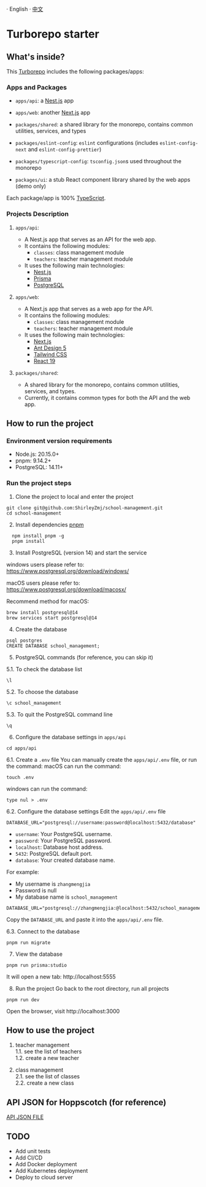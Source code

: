 · English · [中文](./README-zh_CN.md)

# Turborepo starter

## What's inside?

This [Turborepo](https://turbo.build/) includes the following packages/apps:

### Apps and Packages

- `apps/api`: a [Nest.js](https://nestjs.com/) app
- `apps/web`: another [Next.js](https://nextjs.org/) app
- `packages/shared`: a shared library for the monorepo, contains common utilities, services, and types

- `packages/eslint-config`: `eslint` configurations (includes `eslint-config-next` and `eslint-config-prettier`)
- `packages/typescript-config`: `tsconfig.json`s used throughout the monorepo
- `packages/ui`: a stub React component library shared by the web apps (demo only)

Each package/app is 100% [TypeScript](https://www.typescriptlang.org/).

### Projects Description
1. `apps/api`:
    - A Nest.js app that serves as an API for the web app.
    - It contains the following modules:
        - `classes`: class management module
        - `teachers`: teacher management module
    - It uses the following main technologies:
        - [Nest.js](https://nestjs.com/)
        - [Prisma](https://www.prisma.io/)
        - [PostgreSQL](https://www.postgresql.org/)

2. `apps/web`:
    - A Next.js app that serves as a web app for the API.
    - It contains the following modules:
        - `classes`: class management module
        - `teachers`: teacher management module
    - It uses the following main technologies:
        - [Next.js](https://nextjs.org/)
        - [Ant Design 5](https://ant.design/)
        - [Tailwind CSS](https://tailwindcss.com/)
        - [React 19](https://react.dev/)

3. `packages/shared`:
    - A shared library for the monorepo, contains common utilities, services, and types.
    - Currently, it contains common types for both the API and the web app.


## How to run the project
### Environment version requirements
- Node.js: 20.15.0+
- pnpm: 9.14.2+
- PostgreSQL: 14.11+

### Run the project steps
1. Clone the project to local and enter the project
```
git clone git@github.com:ShirleyZmj/school-management.git
cd school-management
```

2. Install dependencies [pnpm](https://pnpm.io/installation)
```
  npm install pnpm -g
  pnpm install
```

3. Install PostgreSQL (version 14) and start the service

windows users please refer to: https://www.postgresql.org/download/windows/

macOS users please refer to: https://www.postgresql.org/download/macosx/


Recommend method for macOS:
```
brew install postgresql@14
brew services start postgresql@14
```

4. Create the database
```
psql postgres
CREATE DATABASE school_management;
```

5. PostgreSQL commands (for reference, you can skip it)

5.1. To check the database list
```
\l
```

5.2. To choose the database
```
\c school_management
```

5.3. To quit the PostgreSQL command line
```
\q
```

6. Configure the database settings in `apps/api`
```
cd apps/api
```

6.1. Create a `.env` file
You can manually create the `apps/api/.env` file,
or run the command:
macOS can run the command:
```
touch .env
```
windows can run the command:
```
type nul > .env
```

6.2. Configure the database settings
Edit the `apps/api/.env` file
```
DATABASE_URL="postgresql://username:password@localhost:5432/database"
```
- `username`: Your PostgreSQL username.
- `password`: Your PostgreSQL password.
- `localhost`: Database host address.
- `5432`: PostgreSQL default port.
- `database`: Your created database name.

For example:
- My username is `zhangmengjia`
- Password is null
- My database name is `school_management`
  
```
DATABASE_URL="postgresql://zhangmengjia:@localhost:5432/school_management"
```
Copy the `DATABASE_URL` and paste it into the `apps/api/.env` file.

6.3. Connect to the database
```
pnpm run migrate
```

7. View the database
```
pnpm run prisma:studio 
```
It will open a new tab: http://localhost:5555

8. Run the project
Go back to the root directory, run all projects
```
pnpm run dev
```
Open the browser, visit http://localhost:3000

## How to use the project
1. teacher management  
1.1. see the list of teachers  
1.2. create a new teacher  

1. class management  
2.1. see the list of classes  
2.2. create a new class  

## API JSON for Hoppscotch (for reference)
[API JSON FILE](./apps/api/hoppscotch-personal-collections.json)

## TODO
- Add unit tests
- Add CI/CD
- Add Docker deployment
- Add Kubernetes deployment
- Deploy to cloud server
